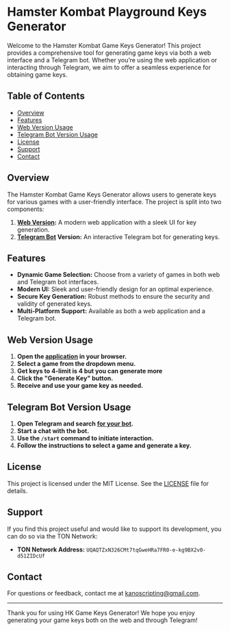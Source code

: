 # Hamster Kombat Playground Keys Generator

Welcome to the Hamster Kombat Game Keys Generator! This project provides a comprehensive tool for generating game keys via both a web interface and a Telegram bot. Whether you’re using the web application or interacting through Telegram, we aim to offer a seamless experience for obtaining game keys.

## Table of Contents

- [Overview](#overview)
- [Features](#features)
- [Web Version Usage](#web-version-usage)
- [Telegram Bot Version Usage](#telegram-bot-version-usage)
- [License](#license)
- [Support](#support)
- [Contact](#contact)

## Overview

The Hamster Kombat Game Keys Generator allows users to generate keys for various games with a user-friendly interface. The project is split into two components:

1. **[Web Version](https://kelliark.github.io/hk-keygen/):** A modern web application with a sleek UI for key generation.
2. **[Telegram Bot](https://t.me/HkGenKey_bot) Version:** An interactive Telegram bot for generating keys.

## Features

- **Dynamic Game Selection:** Choose from a variety of games in both web and Telegram bot interfaces.
- **Modern UI:** Sleek and user-friendly design for an optimal experience.
- **Secure Key Generation:** Robust methods to ensure the security and validity of generated keys.
- **Multi-Platform Support:** Available as both a web application and a Telegram bot.

## Web Version Usage

1. **Open the [application](https://kelliark.github.io/hk-keygen/) in your browser.**
2. **Select a game from the dropdown menu.**
3. **Get keys to 4-limit is 4 but you can generate more**
4. **Click the "Generate Key" button.**
5. **Receive and use your game key as needed.**

## Telegram Bot Version Usage

1. **Open Telegram and search [for your bot](https://t.me/HkGenKey_bot).**
2. **Start a chat with the bot.**
3. **Use the `/start` command to initiate interaction.**
4. **Follow the instructions to select a game and generate a key.**

## License

This project is licensed under the MIT License. See the [LICENSE](https://github.com/kelliark/hk-keygen/blob/main/LICENSE.txt) file for details.

## Support

If you find this project useful and would like to support its development, you can do so via the TON Network:

- **TON Network Address:** `UQAQTZxN326CMt7tqGweHRa7FR0-e-kg9BX2v0-d51ZIDcUf`

## Contact

For questions or feedback, contact me at [kanoscripting@gmail.com](mailto:kanoscripting@gmail.com).

---

Thank you for using HK Game Keys Generator! We hope you enjoy generating your game keys both on the web and through Telegram!

